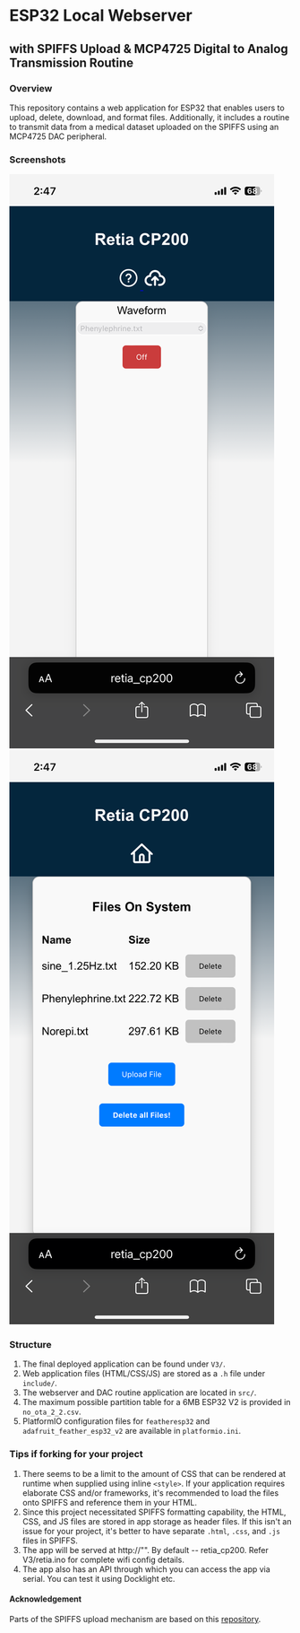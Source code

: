 # ESP32 Local Webserver
## with SPIFFS Upload & MCP4725 Digital to Analog Transmission Routine

### Overview
This repository contains a web application for ESP32 that enables users to upload, delete, download, and format files. 
Additionally, it includes a routine to transmit data from a medical dataset uploaded on the SPIFFS using an MCP4725 DAC peripheral.

### Screenshots

![Screenshot1](shot_2.png)
![Screenshot2](shot_1.png)

### Structure
1. The final deployed application can be found under `V3/`.
2. Web application files (HTML/CSS/JS) are stored as a `.h` file under `include/`.
3. The webserver and DAC routine application are located in `src/`.
4. The maximum possible partition table for a 6MB ESP32 V2 is provided in `no_ota_2_2.csv`.
5. PlatformIO configuration files for `featheresp32` and `adafruit_feather_esp32_v2` are available in `platformio.ini`.

### Tips if forking for your project
1. There seems to be a limit to the amount of CSS that can be rendered at runtime when supplied using inline `<style>`. If your application requires elaborate CSS and/or frameworks, it's recommended to load the files onto SPIFFS and reference them in your HTML.
2. Since this project necessitated SPIFFS formatting capability, the HTML, CSS, and JS files are stored in app storage as header files. If this isn't an issue for your project, it's better to have separate `.html`, `.css`, and `.js` files in SPIFFS.
3. The app will be served at http://"<your hostanme>". By default -- retia_cp200. Refer V3/retia.ino for complete wifi config details.
4. The app also has an API through which you can access the app via serial. You can test it using Docklight etc.

#### Acknowledgement
Parts of the SPIFFS upload mechanism are based on this [repository](https://github.com/smford/esp32-asyncwebserver-fileupload-example).
